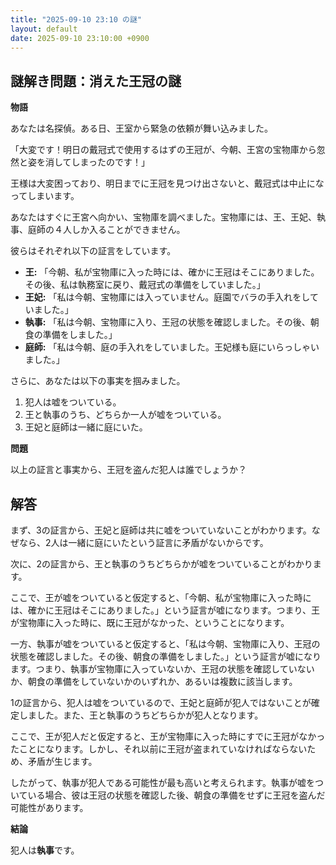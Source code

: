 ```yaml
---
title: "2025-09-10 23:10 の謎"
layout: default
date: 2025-09-10 23:10:00 +0900
---
```

## 謎解き問題：消えた王冠の謎

**物語**

あなたは名探偵。ある日、王室から緊急の依頼が舞い込みました。

「大変です！明日の戴冠式で使用するはずの王冠が、今朝、王宮の宝物庫から忽然と姿を消してしまったのです！」

王様は大変困っており、明日までに王冠を見つけ出さないと、戴冠式は中止になってしまいます。

あなたはすぐに王宮へ向かい、宝物庫を調べました。宝物庫には、王、王妃、執事、庭師の４人しか入ることができません。

彼らはそれぞれ以下の証言をしています。

*   **王:** 「今朝、私が宝物庫に入った時には、確かに王冠はそこにありました。その後、私は執務室に戻り、戴冠式の準備をしていました。」
*   **王妃:** 「私は今朝、宝物庫には入っていません。庭園でバラの手入れをしていました。」
*   **執事:** 「私は今朝、宝物庫に入り、王冠の状態を確認しました。その後、朝食の準備をしました。」
*   **庭師:** 「私は今朝、庭の手入れをしていました。王妃様も庭にいらっしゃいました。」

さらに、あなたは以下の事実を掴みました。

1.  犯人は嘘をついている。
2.  王と執事のうち、どちらか一人が嘘をついている。
3.  王妃と庭師は一緒に庭にいた。

**問題**

以上の証言と事実から、王冠を盗んだ犯人は誰でしょうか？

## 解答

まず、3の証言から、王妃と庭師は共に嘘をついていないことがわかります。なぜなら、2人は一緒に庭にいたという証言に矛盾がないからです。

次に、2の証言から、王と執事のうちどちらかが嘘をついていることがわかります。

ここで、王が嘘をついていると仮定すると、「今朝、私が宝物庫に入った時には、確かに王冠はそこにありました。」という証言が嘘になります。つまり、王が宝物庫に入った時に、既に王冠がなかった、ということになります。

一方、執事が嘘をついていると仮定すると、「私は今朝、宝物庫に入り、王冠の状態を確認しました。その後、朝食の準備をしました。」という証言が嘘になります。つまり、執事が宝物庫に入っていないか、王冠の状態を確認していないか、朝食の準備をしていないかのいずれか、あるいは複数に該当します。

1の証言から、犯人は嘘をついているので、王妃と庭師が犯人ではないことが確定しました。また、王と執事のうちどちらかが犯人となります。

ここで、王が犯人だと仮定すると、王が宝物庫に入った時にすでに王冠がなかったことになります。しかし、それ以前に王冠が盗まれていなければならないため、矛盾が生じます。

したがって、執事が犯人である可能性が最も高いと考えられます。執事が嘘をついている場合、彼は王冠の状態を確認した後、朝食の準備をせずに王冠を盗んだ可能性があります。

**結論**

犯人は**執事**です。

